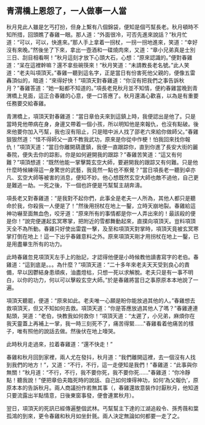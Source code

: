 青渭橋上恩怨了，一人做事一人當
------------------------------

秋月見此人雖是乞丐打扮，但身上繫有八個錦袋，便知是個丐幫長老。秋月頓時不知所措，回頭瞧了春雞一眼。那人道：“外面很冷，可否先進來說話？”秋月忙道：“可以，可以，快進來。”那人手上拿着一拐杖，一拐一拐地進來，笑道：“幸好沒有來晚。”然後坐了下來，拿出一壺酒和一碟燒肉來，又道：“章小兄弟真是士別三日、刮目相看啊！”秋月這刻才放下心頭大石，心想：“原來認識的。”便對春雞道：“呆在這裡幹嘛？還不拿些碗筷來！”秋月笑道：“未請教長老名號。”此人笑道：“老夫叫項頂天。”春雞一聽到這名字，正是當日有份害死他父親的，便像五雷轟頂似的，暗道：“來得好快！”項頂天對春雞道：“你沒有把我們之事告訴秋月？”春雞答道：“她一點都不知道的。”項長老見秋月並不知情，便約春雞當晚到青渭橋上見面，這正合春雞的心意，便一口答應了。秋月還滿心歡喜，以為是有重要任務要交給春雞。

青渭橋上，項頂天對春雞道：“當日章伯夫來到這鎮上時，我便認出是他了。只是當時見他帶病在身，身邊又帶着一個小孩，所以明知他是來報仇，也沒有點破。後來他要你加入丐幫，我也沒有阻止，只是暗中派人找了邵老六來給你做師父。”春雞狠狠然道：“怪不得師父一直不教我武功，原來是你從中作梗！怕我回來找你報仇！”項頂天道：“當日你離開葫蘆鎮，我便一直跟踪你，直到你進了長安大街的麗春院，便失去你的踪影。你是如何避開我的跟踪？”春雞苦笑道：“這又有何難？”項頂想道：“既然他能一掌擊斃玄空大師，要避開我的跟踪又有何難。只是他什麼時候練得這一身驚世的武藝，我竟然一點也不察覺？”當日項長老一聽到卓亦凡、玄空大師等被害的消息，便知不妙。他心想既然玄空大師也敵不過他，自己更是難逃一劫。一死之後，下一個也許便是丐幫幫主胡奔濤。

項長老又對春雞道：“是我對不起你們，此事全是老夫一人所為，其他人都只是聽命於我，你殺我一人便是了！”然後用拐杖在地上一鑿，立時天崩地裂。春雞給這神功嚇至面無血色，咬牙道：“原來所有的事情都是你一人弄出來的！最該殺的便是你！”說完便運起玄冥寒掌，把附近的雪都舞動起來，直撲向項頂天。豈料項頂天全不為所動。春雞只好使出雷霆一擊，及至和項頂天對掌時，項頂天竟被玄冥寒掌打倒在地上！這一下出乎春雞意料之外。原來項頂天剛才用拐杖在地上一鑿，已是用盡畢生所有的功力。

此時春雞忽見項頂天左手上的胎記，才認得他便是小時候教他讀書寫字的老伯。春雞道：“這到底是。。。為什麼？”項頂天道：“二十多年來老夫天天受到良心的責備，早以因鬱結身患頑疾，油盡燈枯，只想一死以求解脫。老夫只是有一事不明白，以你的功力，何以可以擊殺玄空大師。”於是春雞將當日之事原原本本地說了一遍。

項頂天聽罷，便道：“原來如此。老夫唯一心願是盼你能放過其他的人。”春雞想去救項頂天，但又不知如何去救。項頂天道：“你是答應放過其他人了嗎？”春雞連連點頭，哭道：“老伯，快教我如何救你！”項頂天道：“太遲了，小兄弟，麻煩你在我天靈蓋上再補上一掌，我一時三刻死不了，痛苦得緊......"春雞看着他痛苦的樣子，唯有照他的說話去做。然後伏在地上嚎哭。

此時秋月走過來，拉着春雞道：“還不快走！”

春雞和秋月回到家裡，兩人尤在發抖，秋月道：“我們離開這裡，去一個沒有人找到我們的地方！”，又道：“不行，不行，這一走便知是我們！”春雞道：“此事與你無關！”秋月道：“不行，不行，我不要你死，我不要你死......"春雞道：“你冷靜點！聽我說！”便把章伯夫臨死時的說話、自己如何煉得神功，如何‘為父報仇’，原原本本的告訴秋月。兩人商議扮作若無其事（，春雞還故意裝作討厭秋月，他知道只要流露出半點情意，日後東窗事發，便會連累秋月）。

翌日，項頂天的死訊已經傳遍整個武林。丐幫幫主下達的江湖追殺令、孫秀薇和葉孤鴻的到來，更令春雞和秋月如坐針氈。兩人決定無論如何都要一走了之。
